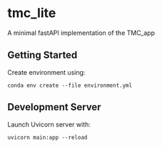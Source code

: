 # tmc_lite

A minimal fastAPI implementation of the TMC_app

## Getting Started

Create environment using: 

```
conda env create --file environment.yml
```

## Development Server

Launch Uvicorn server with:

```
uvicorn main:app --reload
```